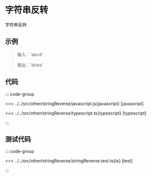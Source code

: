 # 字符串反转

字符串反转

## 示例

> 输入：'abcd'
>
> 输出：'dcba'

## 代码

::: code-group

<<< ../../src/other/stringReverse/javascript.js{javascript} [javascript]

<<< ../../src/other/stringReverse/typescript.ts{typescript} [typescript]

:::

## 测试代码

::: code-group

<<< ../../src/other/stringReverse/stringReverse.test.ts{ts} [test]

:::
